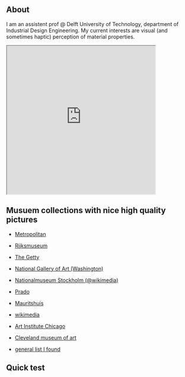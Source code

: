 ## About
I am an assistent prof @ Delft University of Technology, department of Industrial Design Engineering. My current interests are visual (and sometimes haptic) perception of material properties. 


<iframe src="https://editor.p5js.org/maartenwijntjes/embed/OTdnso7os" width="400" height="400"></iframe>

<script src="https://cdnjs.cloudflare.com/ajax/libs/p5.js/0.7.3/p5.min.js"></script>
<script>
let image1;
let t=0;

function setup() {
  createCanvas(400, 400);
  image1 = loadImage("images/SK-A-250_2.png");
  noCursor();
}

function draw() {
  background(255);
  imageMode(CENTER);
  translate(mouseX,mouseY);
  t=t+.1;
  rotate(t);
  image(image1,0,0,100,100);
}
</script>





## Musuem collections with nice high quality pictures

- [Metropolitan](https://www.metmuseum.org/art/collection/)
- [Rijksmuseum](https://www.rijksmuseum.nl/en/search)


- [The Getty](https://www.getty.edu/art/collection/)
- [National Gallery of Art (Washington)](https://www.nga.gov/collection/collection-search.html)
- [Nationalmuseum Stockholm (@wikimedia)](https://commons.wikimedia.org/wiki/Category:Media_contributed_by_Nationalmuseum_Stockholm:_2016-100)
- [Prado](https://www.museodelprado.es/en/the-collection)
- [Mauritshuis](https://www.mauritshuis.nl/en/explore/the-collection/search/)
- [wikimedia](https://commons.wikimedia.org/wiki/Main_Page)
- [Art Institute Chicago](https://www.artic.edu/collection)
- [Cleveland museum of art](http://www.clevelandart.org/)

- [general list I found](http://www.openculture.com/2016/05/1-8-million-free-works-of-art-from-world-class-museums-a-meta-list.html)

## Quick test
